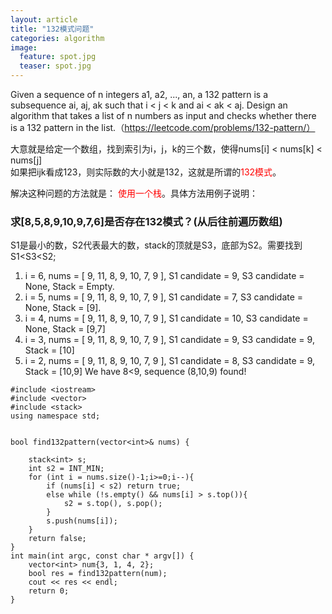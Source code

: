 ```yaml
---
layout: article
title: "132模式问题"
categories: algorithm
image:
  feature: spot.jpg
  teaser: spot.jpg
---
```


Given a sequence of n integers a1, a2, ..., an, a 132 pattern is a subsequence ai, aj, ak such that i < j < k and ai < ak < aj. Design an algorithm that takes a list of n numbers as input and checks whether there is a 132 pattern in the list.（https://leetcode.com/problems/132-pattern/）

大意就是给定一个数组，找到索引为i，j，k的三个数，使得nums[i] < nums[k] < nums[j]  
如果把ijk看成123，则实际数的大小就是132，这就是所谓的<font color=#FF0000>132模式</font>。 
 
解决这种问题的方法就是：<font color=#FF0000> 使用一个栈</font>。具体方法用例子说明：  
### 求[8,5,8,9,10,9,7,6]是否存在132模式？(从后往前遍历数组)
S1是最小的数，S2代表最大的数，stack的顶就是S3，底部为S2。需要找到S1<S3<S2;	

1. i = 6, nums = [ 9, 11, 8, 9, 10, 7, 9 ], S1 candidate = 9, S3 candidate = None, Stack = Empty. 
2. i = 5, nums = [ 9, 11, 8,  9, 10, 7, 9 ], S1 candidate = 7, S3 candidate = None, Stack = [9]. 
3. i = 4, nums = [ 9, 11, 8, 9, 10, 7, 9 ], S1 candidate = 10, S3 candidate = None, Stack = [9,7]  
4. i = 3, nums = [ 9, 11, 8, 9, 10, 7, 9 ], S1 candidate = 9, S3 candidate = 9, Stack = [10]	
5. i = 2, nums = [ 9, 11, 8, 9, 10, 7, 9 ], S1 candidate = 8, S3 candidate = 9, Stack = [10,9] We have 8<9, sequence (8,10,9) found!	

```
#include <iostream>
#include <vector>
#include <stack>
using namespace std;


bool find132pattern(vector<int>& nums) {
    
    stack<int> s;
    int s2 = INT_MIN;
    for (int i = nums.size()-1;i>=0;i--){
        if (nums[i] < s2) return true;
        else while (!s.empty() && nums[i] > s.top()){
            s2 = s.top(), s.pop();
        }
        s.push(nums[i]);
    }
    return false;
}
int main(int argc, const char * argv[]) {
    vector<int> num{3, 1, 4, 2};
    bool res = find132pattern(num);
    cout << res << endl;
    return 0;
}

```